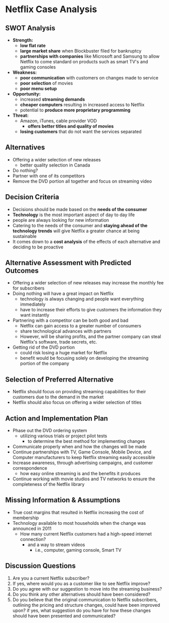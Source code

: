 # Netflix Case Analysis

## SWOT Analysis
* **Strength:**
	* **low flat rate**
	* **large market share** when Blockbuster filed for bankruptcy
	* **partnerships with companies** like Microsoft and Samsung to allow Netflix to come standard on products such as smart TV's and gaming consoles
* **Weakness:**
	* **poor communication** with customers on changes made to service
	* **poor selection** of movies
	* **poor menu setup**
* **Opportunity:**
	* increased **streaming demands**
	* **cheaper computers** resulting in increased access to Netflix
	* potential to **produce more proprietary programming**
* **Threat:**
	* Amazon, iTunes, cable provider VOD
		* **offers better titles and quality of movies**
	* **losing customers** that do not want the services separated

## Alternatives
* Offering a wider selection of new releases
	* better quality selection in Canada
* Do nothing?
* Partner with one of its competitors
* Remove the DVD portion all together and focus on streaming video

## Decision Criteria
* Decisions should be made based on the **needs of the consumer**
* **Technology** is the most important aspect of day to day life
* people are always looking for new information
* Catering to the needs of the consumer and **staying ahead of the technology trends** will give Netflix a greater chance at being sustainable
* It comes down to a **cost analysis** of the effects of each alternative and deciding to be proactive

## Alternative Assessment with Predicted Outcomes
* Offering a wider selection of new releases may increase the monthly fee for subscribers
* Doing nothing will have a great impact on Netflix
	* technology is always changing and people want everything immediately
	* have to increase their efforts to give customers the information they want instantly
* Partnering with a competitor can be both good and bad
	* Netflix can gain access to a greater number of consumers
	* share technological advances with partners
	* However, will be sharing profits, and the partner company can steal Netflix's software, trade secrets, etc.
* Getting rid of the DVD portion
	* could risk losing a huge market for Netflix
	* benefit would be focusing solely on developing the streaming portion of the company

## Selection of Preferred Alternative
* Netflix should focus on providing streaming capabilities for their customers due to the demand in the market
* Netflix should also focus on offering a wider selection of titles

## Action and Implementation Plan
* Phase out the DVD ordering system
	* utilizing various trials or project pilot tests
		* to determine the best method for implementing changes
* Communicate properly when and how the changes will be made
* Continue partnerships with TV, Game Console, Mobile Device, and Computer manufacturers to keep Netflix streaming easily accessible
* Increase awareness, through advertising campaigns, and customer correspondence
	* how easy online streaming is and the benefits it produces
* Continue working with movie studios and TV networks to ensure the completeness of the Netflix library

## Missing Information & Assumptions
* True cost margins that resulted in Netflix increasing the cost of membership
* Technology available to most households when the change was announced in 2011
	* How many current Netflix customers had a high-speed internet connection?
		* and a way to stream videos
			* i.e., computer, gaming console, Smart TV

## Discussion Questions
1) Are you a current Netflix subscriber?
2) If yes, where would you as a customer like to see Netflix improve?
3) Do you agree with our suggestion to move into the streaming business?
4) Do you think any other alternatives should have been considered?
5) Do you believe that the original communication to Netflix subscribers, outlining the pricing and structure changes, could have been improved upon? if yes, what suggestion do you have for how these changes should have been presented and communicated?
